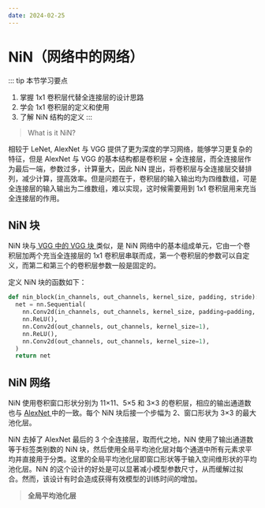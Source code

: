 ```yaml
---
date: 2024-02-25
---
```


# NiN（网络中的网络）

::: tip 本节学习要点

1. 掌握 1x1 卷积层代替全连接层的设计思路
2. 学会 1x1 卷积层的定义和使用
3. 了解 NiN 结构的定义
   :::

> What is it NiN?

相较于 LeNet, AlexNet 与 VGG 提供了更为深度的学习网络，能够学习更复杂的特征，但是 AlexNet 与 VGG 的基本结构都是卷积层 + 全连接层，而全连接层作为最后一端，参数过多，计算量大，因此 NiN 提出，将卷积层与全连接层交替排列，减少计算，提高效率。但是问题在于，卷积层的输入输出均为四维数组，可是全连接层的输入输出为二维数组，难以实现，这时候需要用到 1x1 卷积层用来充当全连接层的作用。

## NiN 块

NiN 块与[ VGG 中的 VGG 块 ](4.4VGG.md#定义-vgg-块函数)类似，是 NiN 网络中的基本组成单元，它由一个卷积层加两个充当全连接层的 1x1 卷积层串联而成，第一个卷积层的参数可以自定义，而第二和第三个的卷积层参数一般是固定的。

定义 NiN 块的函数如下：

```python
def nin_block(in_channels, out_channels, kernel_size, padding, stride):
  net = nn.Sequential(
    nn.Conv2d(in_channels, out_channels, kernel_size, padding=padding, stride=stride),
    nn.ReLU(),
    nn.Conv2d(out_channels, out_channels, kernel_size=1),
    nn.ReLU(),
    nn.Conv2d(out_channels, out_channels, kernel_size=1),
  )
  return net
```

## NiN 网络

NiN 使用卷积窗口形状分别为 11×11、5×5 和 3×3 的卷积层，相应的输出通道数也与 [ AlexNet ](4.3AlexNet.md#网络结构) 中的一致。每个 NiN 块后接一个步幅为 2、窗口形状为 3×3 的最大池化层。

NiN 去掉了 AlexNet 最后的 3 个全连接层，取而代之地，NiN 使用了输出通道数等于标签类别数的 NiN 块，然后使用全局平均池化层对每个通道中所有元素求平均并直接用于分类。这里的全局平均池化层即窗口形状等于输入空间维形状的平均池化层。NiN 的这个设计的好处是可以显著减小模型参数尺寸，从而缓解过拟合。然而，该设计有时会造成获得有效模型的训练时间的增加。

> **全局平均池化层**
